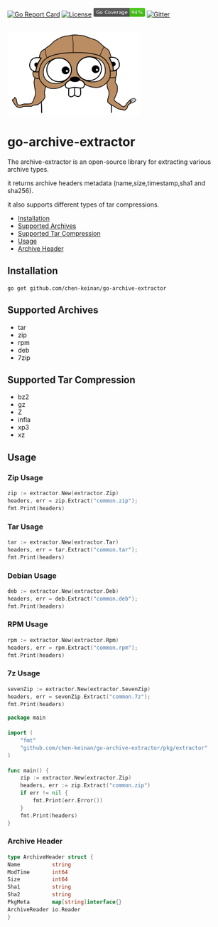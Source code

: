 [![Go Report Card](https://goreportcard.com/badge/github.com/chen-keinan/go-archive-extractor)](https://goreportcard.com/report/github.com/chen-keinan/go-archive-extractor)
[![License](https://img.shields.io/badge/License-Apache%202.0-blue.svg)](https://github.com/chen-keinan/go-archive-extractor/blob/master/LICENSE)
<img src="./pkg/img/coverage_badge.png" alt="test coverage badge">
[![Gitter](https://badges.gitter.im/beacon-sec/community.svg)](https://gitter.im/beacon-sec/community?utm_source=badge&utm_medium=badge&utm_campaign=pr-badge)

<br><img src="./pkg/img/arc-extract.png" width="300" alt="arc-extract logo"><br>

# go-archive-extractor

The archive-extractor is an open-source library for extracting various archive types.

it returns archive headers metadata (name,size,timestamp,sha1 and sha256).

it also supports different types of tar compressions.

* [Installation](#installation)
* [Supported Archives](#supported-archives)
* [Supported Tar Compression](#supported-tar-compression)
* [Usage](#usage)
* [Archive Header](#archive-header)

## Installation

```shell
go get github.com/chen-keinan/go-archive-extractor
```

## Supported Archives

- tar
- zip
- rpm
- deb
- 7zip

## Supported Tar Compression

- bz2
- gz
- Z
- infla
- xp3
- xz

## Usage

### Zip Usage

```go
zip := extractor.New(extractor.Zip)
headers, err = zip.Extract("common.zip");
fmt.Print(headers)
```

### Tar Usage

```go
tar := extractor.New(extractor.Tar)
headers, err = tar.Extract("common.tar");
fmt.Print(headers)
```

### Debian Usage

```go
deb := extractor.New(extractor.Deb)
headers, err = deb.Extract("common.deb");
fmt.Print(headers)
```

### RPM Usage

```go
rpm := extractor.New(extractor.Rpm)
headers, err = rpm.Extract("common.rpm");
fmt.Print(headers)
```

### 7z Usage

```go
sevenZip := extractor.New(extractor.SevenZip)
headers, err = sevenZip.Extract("common.7z");
fmt.Print(headers)
```

```go
package main

import (
	"fmt"
	"github.com/chen-keinan/go-archive-extractor/pkg/extractor"
)

func main() {
	zip := extractor.New(extractor.Zip)
	headers, err := zip.Extract("common.zip")
	if err != nil {
		fmt.Print(err.Error())
	}
	fmt.Print(headers)
}
```

### Archive Header

```go
type ArchiveHeader struct {
Name          string
ModTime       int64
Size          int64
Sha1          string
Sha2          string
PkgMeta       map[string]interface{}
ArchiveReader io.Reader
}
```
